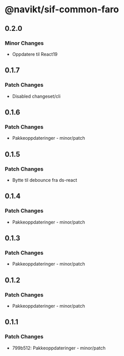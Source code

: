 # @navikt/sif-common-faro

## 0.2.0

### Minor Changes

- Oppdatere til React19

## 0.1.7

### Patch Changes

- Disabled changeset/cli

## 0.1.6

### Patch Changes

- Pakkeoppdateringer - minor/patch

## 0.1.5

### Patch Changes

- Bytte til debounce fra ds-react

## 0.1.4

### Patch Changes

- Pakkeoppdateringer - minor/patch

## 0.1.3

### Patch Changes

- Pakkeoppdateringer - minor/patch

## 0.1.2

### Patch Changes

- Pakkeoppdateringer - minor/patch

## 0.1.1

### Patch Changes

- 799b512: Pakkeoppdateringer - minor/patch
